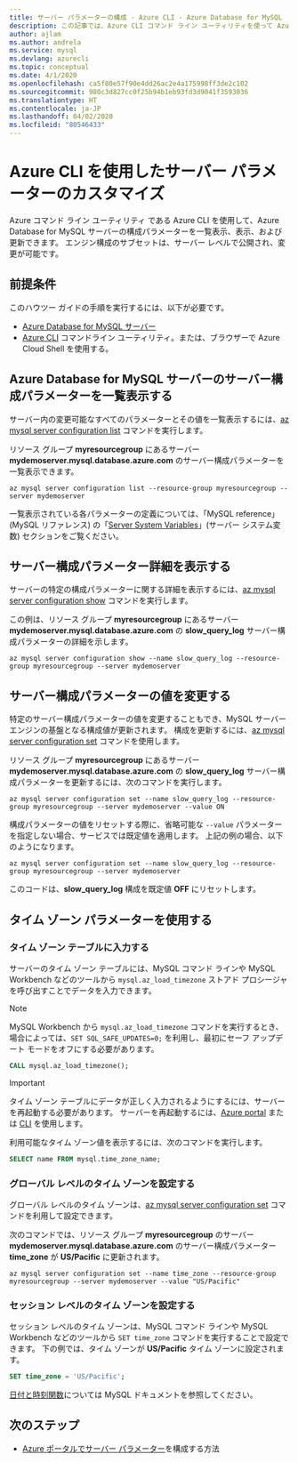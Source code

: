 ```yaml
---
title: サーバー パラメーターの構成 - Azure CLI - Azure Database for MySQL
description: この記事では、Azure CLI コマンド ライン ユーティリティを使って Azure Database for MySQL のサービス パラメーターを構成する方法について説明します。
author: ajlam
ms.author: andrela
ms.service: mysql
ms.devlang: azurecli
ms.topic: conceptual
ms.date: 4/1/2020
ms.openlocfilehash: ca5f80e57f90e4dd26ac2e4a175998ff3de2c102
ms.sourcegitcommit: 980c3d827cc0f25b94b1eb93fd3d9041f3593036
ms.translationtype: HT
ms.contentlocale: ja-JP
ms.lasthandoff: 04/02/2020
ms.locfileid: "80546433"
---
```

# <a name="customize-server-parameters-by-using-azure-cli"></a>Azure CLI を使用したサーバー パラメーターのカスタマイズ
Azure コマンド ライン ユーティリティ である Azure CLI を使用して、Azure Database for MySQL サーバーの構成パラメーターを一覧表示、表示、および更新できます。 エンジン構成のサブセットは、サーバー レベルで公開され、変更が可能です。 

## <a name="prerequisites"></a>前提条件
このハウツー ガイドの手順を実行するには、以下が必要です。
- [Azure Database for MySQL サーバー](quickstart-create-mysql-server-database-using-azure-cli.md)
- [Azure CLI](/cli/azure/install-azure-cli) コマンドライン ユーティリティ。または、ブラウザーで Azure Cloud Shell を使用する。

## <a name="list-server-configuration-parameters-for-azure-database-for-mysql-server"></a>Azure Database for MySQL サーバーのサーバー構成パラメーターを一覧表示する
サーバー内の変更可能なすべてのパラメーターとその値を一覧表示するには、[az mysql server configuration list](/cli/azure/mysql/server/configuration#az-mysql-server-configuration-list) コマンドを実行します。

リソース グループ **myresourcegroup** にあるサーバー **mydemoserver.mysql.database.azure.com** のサーバー構成パラメーターを一覧表示できます。
```azurecli-interactive
az mysql server configuration list --resource-group myresourcegroup --server mydemoserver
```
一覧表示されている各パラメーターの定義については、「MySQL reference」(MySQL リファレンス) の「[Server System Variables](https://dev.mysql.com/doc/refman/5.7/en/server-system-variables.html)」(サーバー システム変数) セクションをご覧ください。

## <a name="show-server-configuration-parameter-details"></a>サーバー構成パラメーター詳細を表示する
サーバーの特定の構成パラメーターに関する詳細を表示するには、[az mysql server configuration show](/cli/azure/mysql/server/configuration#az-mysql-server-configuration-show) コマンドを実行します。

この例は、リソース グループ **myresourcegroup** にあるサーバー **mydemoserver.mysql.database.azure.com** の **slow\_query\_log** サーバー構成パラメーターの詳細を示します。
```azurecli-interactive
az mysql server configuration show --name slow_query_log --resource-group myresourcegroup --server mydemoserver
```
## <a name="modify-a-server-configuration-parameter-value"></a>サーバー構成パラメーターの値を変更する
特定のサーバー構成パラメーターの値を変更することもでき、MySQL サーバー エンジンの基盤となる構成値が更新されます。 構成を更新するには、[az mysql server configuration set](/cli/azure/mysql/server/configuration#az-mysql-server-configuration-set) コマンドを使用します。 

リソース グループ **myresourcegroup** にあるサーバー **mydemoserver.mysql.database.azure.com** の **slow\_query\_log** サーバー構成パラメーターを更新するには、次のコマンドを実行します。
```azurecli-interactive
az mysql server configuration set --name slow_query_log --resource-group myresourcegroup --server mydemoserver --value ON
```
構成パラメーターの値をリセットする際に、省略可能な `--value` パラメーターを指定しない場合、サービスでは既定値を適用します。 上記の例の場合、以下のようになります。
```azurecli-interactive
az mysql server configuration set --name slow_query_log --resource-group myresourcegroup --server mydemoserver
```
このコードは、**slow\_query\_log** 構成を既定値 **OFF** にリセットします。 

## <a name="working-with-the-time-zone-parameter"></a>タイム ゾーン パラメーターを使用する

### <a name="populating-the-time-zone-tables"></a>タイム ゾーン テーブルに入力する

サーバーのタイム ゾーン テーブルには、MySQL コマンド ラインや MySQL Workbench などのツールから `mysql.az_load_timezone` ストアド プロシージャを呼び出すことでデータを入力できます。

> [!NOTE]
> MySQL Workbench から `mysql.az_load_timezone` コマンドを実行するとき、場合によっては、`SET SQL_SAFE_UPDATES=0;` を利用し、最初にセーフ アップデート モードをオフにする必要があります。

```sql
CALL mysql.az_load_timezone();
```

> [!IMPORTANT]
> タイム ゾーン テーブルにデータが正しく入力されるようにするには、サーバーを再起動する必要があります。 サーバーを再起動するには、[Azure portal](howto-restart-server-portal.md) または [CLI](howto-restart-server-cli.md) を使用します。

利用可能なタイム ゾーン値を表示するには、次のコマンドを実行します。

```sql
SELECT name FROM mysql.time_zone_name;
```

### <a name="setting-the-global-level-time-zone"></a>グローバル レベルのタイム ゾーンを設定する

グローバル レベルのタイム ゾーンは、[az mysql server configuration set](/cli/azure/mysql/server/configuration#az-mysql-server-configuration-set) コマンドを利用して設定できます。

次のコマンドでは、リソース グループ **myresourcegroup** のサーバー **mydemoserver.mysql.database.azure.com** のサーバー構成パラメーター **time\_zone** が **US/Pacific** に更新されます。

```azurecli-interactive
az mysql server configuration set --name time_zone --resource-group myresourcegroup --server mydemoserver --value "US/Pacific"
```

### <a name="setting-the-session-level-time-zone"></a>セッション レベルのタイム ゾーンを設定する

セッション レベルのタイム ゾーンは、MySQL コマンド ラインや MySQL Workbench などのツールから `SET time_zone` コマンドを実行することで設定できます。 下の例では、タイム ゾーンが **US/Pacific** タイム ゾーンに設定されます。  

```sql
SET time_zone = 'US/Pacific';
```

[日付と時刻関数](https://dev.mysql.com/doc/refman/5.7/en/date-and-time-functions.html#function_convert-tz)については MySQL ドキュメントを参照してください。


## <a name="next-steps"></a>次のステップ

- [Azure ポータルでサーバー パラメーター](howto-server-parameters.md)を構成する方法